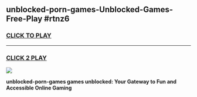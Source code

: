 
## unblocked-porn-games-Unblocked-Games-Free-Play #rtnz6
<h3>
<a href="https://us.freeplayer.one?title=unblocked-porn-games&ref=9M">CLICK TO PLAY</a></h3>
<hr>

<h3>
<a href="https://us.freeplayer.one?title=unblocked-porn-games&ref=9M">CLICK 2 PLAY</a>
  
</h3>

<a href="https://us.freeplayer.one?title=unblocked-porn-games&ref=9M"><img src="https://clearcache.store/games.png"></a>


**unblocked-porn-games games unblocked: Your Gateway to Fun and Accessible Online Gaming**
